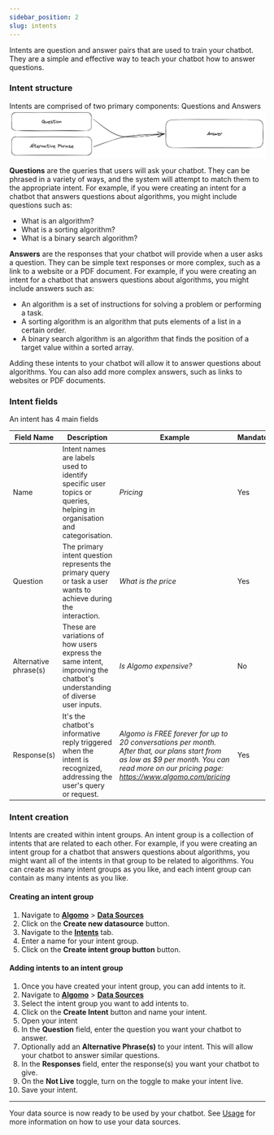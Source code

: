 ```yaml
---
sidebar_position: 2
slug: intents
---
```


Intents are question and answer pairs that are used to train your chatbot. They are a simple and effective way to teach your chatbot how to answer questions.

### Intent structure

Intents are comprised of two primary components: Questions and Answers
![Intent Structure](./images/intents.png)

**Questions** are the queries that users will ask your chatbot. They can be phrased in a variety of ways, and the system will attempt to match them to the appropriate intent. For example, if you were creating an intent for a chatbot that answers questions about algorithms, you might include questions such as:

- What is an algorithm?
- What is a sorting algorithm?
- What is a binary search algorithm?

**Answers** are the responses that your chatbot will provide when a user asks a question. They can be simple text responses or more complex, such as a link to a website or a PDF document. For example, if you were creating an intent for a chatbot that answers questions about algorithms, you might include answers such as:

- An algorithm is a set of instructions for solving a problem or performing a task.
- A sorting algorithm is an algorithm that puts elements of a list in a certain order.
- A binary search algorithm is an algorithm that finds the position of a target value within a sorted array.

Adding these intents to your chatbot will allow it to answer questions about algorithms. You can also add more complex answers, such as links to websites or PDF documents.

### Intent fields

An intent has 4 main fields

| Field Name            | Description                                                                                                              | Example                                                                                                                                                                                       | Mandatory |
| --------------------- | ------------------------------------------------------------------------------------------------------------------------ | --------------------------------------------------------------------------------------------------------------------------------------------------------------------------------------------- | --------- |
| Name                  | Intent names are labels used to identify specific user topics or queries, helping in organisation and categorisation.    | _Pricing_                                                                                                                                                                                     | Yes       |
| Question              | The primary intent question represents the primary query or task a user wants to achieve during the interaction.         | _What is the price_                                                                                                                                                                           | Yes       |
| Alternative phrase(s) | These are variations of how users express the same intent, improving the chatbot's understanding of diverse user inputs. | _Is Algomo expensive?_                                                                                                                                                                        | No        |
| Response(s)           | It's the chatbot's informative reply triggered when the intent is recognized, addressing the user's query or request.    | _Algomo is FREE forever for up to 20 conversations per month. After that, our plans start from as low as $9 per month. You can read more on our pricing page: https://www.algomo.com/pricing_ | Yes       |

### Intent creation

Intents are created within intent groups. An intent group is a collection of intents that are related to each other. For example, if you were creating an intent group for a chatbot that answers questions about algorithms, you might want all of the intents in that group to be related to algorithms. You can create as many intent groups as you like, and each intent group can contain as many intents as you like.

#### Creating an intent group

1. Navigate to [**Algomo**](https://app.algomo.com/) > [**Data Sources**](https:app.algomo.com/data-sources)
2. Click on the **Create new datasource** button.
3. Navigate to the [**Intents**](httos://app.algomo.com/data-sources/create/intent-group) tab.
4. Enter a name for your intent group.
5. Click on the **Create intent group button** button.

#### Adding intents to an intent group

1. Once you have created your intent group, you can add intents to it.
2. Navigate to [**Algomo**](https://app.algomo.com/) > [**Data Sources**](https:app.algomo.com/data-sources)
3. Select the intent group you want to add intents to.
4. Click on the **Create Intent** button and name your intent.
5. Open your intent
6. In the **Question** field, enter the question you want your chatbot to answer.
7. Optionally add an **Alternative Phrase(s)** to your intent. This will allow your chatbot to answer similar questions.
8. In the **Responses** field, enter the response(s) you want your chatbot to give.
9. On the **Not Live** toggle, turn on the toggle to make your intent live.
10. Save your intent.

---

Your data source is now ready to be used by your chatbot. See [Usage](./#usage) for more information on how to use your data sources.
